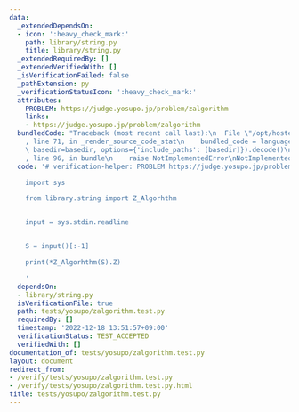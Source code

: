 ```yaml
---
data:
  _extendedDependsOn:
  - icon: ':heavy_check_mark:'
    path: library/string.py
    title: library/string.py
  _extendedRequiredBy: []
  _extendedVerifiedWith: []
  _isVerificationFailed: false
  _pathExtension: py
  _verificationStatusIcon: ':heavy_check_mark:'
  attributes:
    PROBLEM: https://judge.yosupo.jp/problem/zalgorithm
    links:
    - https://judge.yosupo.jp/problem/zalgorithm
  bundledCode: "Traceback (most recent call last):\n  File \"/opt/hostedtoolcache/PyPy/3.7.13/x64/site-packages/onlinejudge_verify/documentation/build.py\"\
    , line 71, in _render_source_code_stat\n    bundled_code = language.bundle(stat.path,\
    \ basedir=basedir, options={'include_paths': [basedir]}).decode()\n  File \"/opt/hostedtoolcache/PyPy/3.7.13/x64/site-packages/onlinejudge_verify/languages/python.py\"\
    , line 96, in bundle\n    raise NotImplementedError\nNotImplementedError\n"
  code: '# verification-helper: PROBLEM https://judge.yosupo.jp/problem/zalgorithm

    import sys

    from library.string import Z_Algorhthm


    input = sys.stdin.readline


    S = input()[:-1]

    print(*Z_Algorhthm(S).Z)

    '
  dependsOn:
  - library/string.py
  isVerificationFile: true
  path: tests/yosupo/zalgorithm.test.py
  requiredBy: []
  timestamp: '2022-12-18 13:51:57+09:00'
  verificationStatus: TEST_ACCEPTED
  verifiedWith: []
documentation_of: tests/yosupo/zalgorithm.test.py
layout: document
redirect_from:
- /verify/tests/yosupo/zalgorithm.test.py
- /verify/tests/yosupo/zalgorithm.test.py.html
title: tests/yosupo/zalgorithm.test.py
---
```

